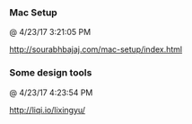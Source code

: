﻿

### Mac Setup
@ 4/23/17 3:21:05 PM

http://sourabhbajaj.com/mac-setup/index.html



### Some design tools
@ 4/23/17 4:23:54 PM

http://liqi.io/lixingyu/

